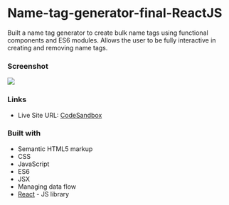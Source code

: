 # Name-tag-generator-final-ReactJS
Built a name tag generator to create bulk name tags using functional components and ES6 modules.
Allows the user to be fully interactive in creating and removing name tags. 

### Screenshot

![](https://media.giphy.com/media/ntVvlrwGkgBS5AUy53/giphy.gif)


### Links

- Live Site URL: [CodeSandbox](https://codesandbox.io/s/l9-build-your-name-tag-text-inputs-interactive-final-part-2-app-mslwx)


### Built with

- Semantic HTML5 markup
- CSS 
- JavaScript 
- ES6
- JSX
- Managing data flow
- [React](https://reactjs.org/) - JS library
